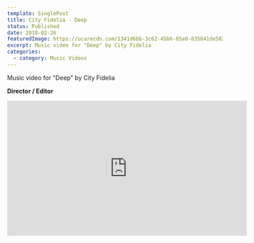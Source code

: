 ```yaml
---
template: SinglePost
title: City Fidelia - Deep
status: Published
date: 2018-02-26
featuredImage: https://ucarecdn.com/1341d6bb-3c62-45b6-85a0-835641de5029/-/crop/2048x1078/0,74/-/preview/
excerpt: Music video for "Deep" by City Fidelia
categories:
  - category: Music Videos
---
```

Music video for "Deep" by City Fidelia

**Director / Editor**

<iframe width="560" height="315" src="https://www.youtube.com/embed/BscuaYQ64D4" title="YouTube video player" frameborder="0" allow="accelerometer; autoplay; clipboard-write; encrypted-media; gyroscope; picture-in-picture" allowfullscreen></iframe>